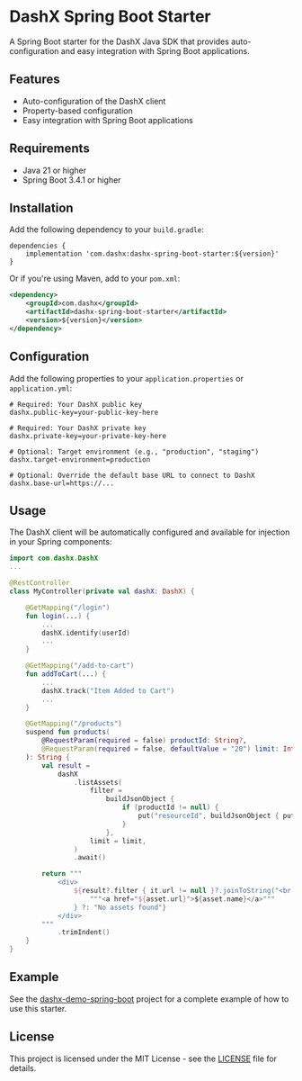 # DashX Spring Boot Starter

A Spring Boot starter for the DashX Java SDK that provides auto-configuration and easy integration with Spring Boot applications.

## Features

- Auto-configuration of the DashX client
- Property-based configuration
- Easy integration with Spring Boot applications

## Requirements

- Java 21 or higher
- Spring Boot 3.4.1 or higher

## Installation

Add the following dependency to your `build.gradle`:

```
dependencies {
    implementation 'com.dashx:dashx-spring-boot-starter:${version}'
}
```

Or if you're using Maven, add to your `pom.xml`:

```xml
<dependency>
    <groupId>com.dashx</groupId>
    <artifactId>dashx-spring-boot-starter</artifactId>
    <version>${version}</version>
</dependency>
```

## Configuration

Add the following properties to your `application.properties` or `application.yml`:

```properties
# Required: Your DashX public key
dashx.public-key=your-public-key-here

# Required: Your DashX private key
dashx.private-key=your-private-key-here

# Optional: Target environment (e.g., "production", "staging")
dashx.target-environment=production

# Optional: Override the default base URL to connect to DashX
dashx.base-url=https://...
```

## Usage

The DashX client will be automatically configured and available for injection in your Spring components:

```kotlin
import com.dashx.DashX
...

@RestController
class MyController(private val dashX: DashX) {

    @GetMapping("/login")
    fun login(...) {
        ...
        dashX.identify(userId)
        ...
    }

    @GetMapping("/add-to-cart")
    fun addToCart(...) {
        ...
        dashX.track("Item Added to Cart")
        ...
    }

    @GetMapping("/products")
    suspend fun products(
        @RequestParam(required = false) productId: String?,
        @RequestParam(required = false, defaultValue = "20") limit: Int
    ): String {
        val result =
            dashX
                .listAssets(
                    filter =
                        buildJsonObject {
                            if (productId != null) {
                                put("resourceId", buildJsonObject { put("eq", productId) })
                            }
                        },
                    limit = limit,
                )
                .await()

        return """
            <div>
                ${result?.filter { it.url != null }?.joinToString("<br />") { asset ->
                    """<a href="${asset.url}">${asset.name}</a>"""
                } ?: "No assets found"}
            </div>
        """
            .trimIndent()
    }
}
```

## Example

See the [dashx-demo-spring-boot](../dashx-demo-spring-boot) project for a complete example of how to use this starter.

## License

This project is licensed under the MIT License - see the [LICENSE](../LICENSE) file for details.
